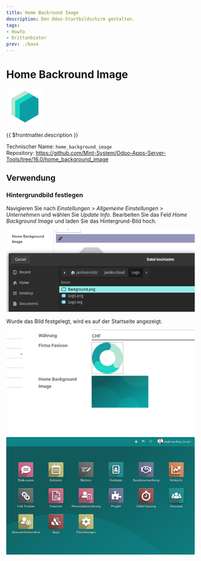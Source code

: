```yaml
---
title: Home Backround Image
description: Den Odoo-Startbildschirm gestalten.
tags:
- HowTo
- Drittanbieter
prev: ./base
---
```

# Home Backround Image
![icon_oms_box](attachments/icons_odoo_mint_system.png)

{{ $frontmatter.description }}

Technischer Name: `home_background_image`\
Repository: <https://github.com/Mint-System/Odoo-Apps-Server-Tools/tree/16.0/home_background_image>

## Verwendung

### Hintergrundbild festlegen

Navigieren Sie nach *Einstellungen > Allgemeine Einstellungen > Unternehmen* und wählen Sie *Update Info*. Bearbeiten Sie das Feld *Home Background Image* und laden Sie das Hintergrund-Bild hoch.

![](attachments/Home%20Backround%20Image%20Upload.png)

Wurde das Bild festgelegt, wird es auf der Startseite angezeigt.

![](attachments/Home%20Backround%20Image%20Set.png)

![](attachments/Home%20Backround%20Image%20Beispiel.png)